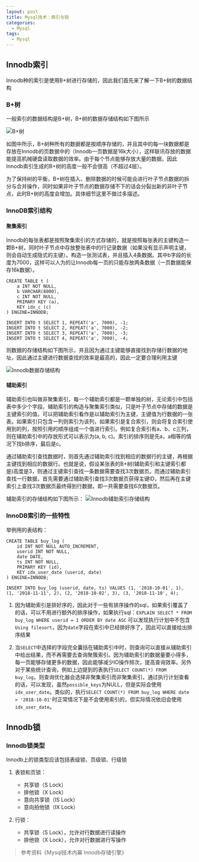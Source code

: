 ```yaml
---
layout: post
title: Mysql技术：索引与锁
categories:
  - Mysql
tags:
  - Mysql
---
```


## Innodb索引
Innodb种的索引是使用B+树进行存储的，因此我们首先来了解一下B+树的数据结构

### B+树

一般索引的数据结构是B+树，B+树的数据存储结构如下图所示

![B+树](https://s1.ax1x.com/2018/10/21/iBcc0x.png)

如图中所示，B+树种所有的数据都是按顺序存储的，并且其中的每一块数据都是存放在Innodb的页数据中的（Innodb一页数据是16k大小），这样联讯存放的数据能提高机械硬盘读取数据的效率。由于每个节点能够存放大量的数据，因此Innodb索引生成的B+树的高度一般不会很高（不超过4层）。

为了保持树的平衡，B+树在插入、删除数据的时候可能会进行叶子节点数据的拆分与合并操作，同时如果非叶子节点的数据存储不下的话会分裂出新的非叶子节点，此时B+树的高度会增加。具体细节这里不做过多描述。

### InnoDB索引结构

#### 聚集索引
Innodb的每张表都是按照聚集索引的方式存储的，就是按照每张表的主键构造一颗B+树，同时叶子节点中存放整张表中的行记录数据（如果没有显示声明主键，则会自动生成隐式的主键）。构造一张测试表，并且插入4条数据。其中b字段的长度为7000，这样可以人为的让Innodb每一页的只能存放两条数据（一页数据能保存16k数据）。
```
CREATE TABLE t (
    a INT NOT NULL,
    b VARCHAR(8000),
    c INT NOT NULL,
    PRIMARY KEY (a),
    KEY idx_c (c)
) ENGINE=INNODB;

INSERT INTO t SELECT 1, REPEAT('a', 7000), -1;
INSERT INTO t SELECT 2, REPEAT('a', 7000), -2;
INSERT INTO t SELECT 3, REPEAT('a', 7000), -3;
INSERT INTO t SELECT 4, REPEAT('a', 7000), -4;
```

则数据的存储结构如下图所示，并且因为通过主键能够直接找到存储行数据的地址，因此通过主键进行数据查找的效率是最高的，因此一定要合理利用主键

![Innodb数据存储结构](https://s1.ax1x.com/2018/10/21/iBL6Rs.png)

#### 辅助索引
辅助索引也叫做非聚集索引，每一个辅助索引都是一颗单独的树，无论索引中包括表中多少个字段。辅助索引的构造与聚集索引类似，只是叶子节点中存储的数据是主键索引的值。可以把辅助索引看作是以辅助索引为主键，主键值为行数据的一张表。如果索引只包含一列则索引为该列，如果索引是复合索引，则会将复合索引使用到的列，按照引用的顺序组成一个值进行索引。例如复合索引有a、b、c三列，则在辅助索引中的存放形式可以表示为(a, b, c)。索引的排序则是先a，a相等的情况下找b排序，最后是c。

通过辅助索引查找数据时，则首先通过辅助索引找到相应的数据行的主键，再根据主键找到相应的数据行。也就是说，假设某张表的B+树(辅助索引和主键索引都是)高度是3，则通过主键索引查找一条数据需要查找3次数据页。而通过辅助索引查找一行数据，首先需要通过辅助索引查找3次数据页获得主键ID，然后再在主键索引上查找3次数据页最终得到行数据，即一共需要查找6次数据页。

辅助索引的存储结构如下图所示：
![Innodb辅助索引存储结构](https://s1.ax1x.com/2018/10/21/iBx1CF.png)

### InnoDB索引的一些特性

举例用的表结构：
```
CREATE TABLE buy_log (
    id INT NOT NULL AUTO_INCREMENT,
    userid INT NOT NULL,
    date DATE,
    ts INT NOT NULL,
    PRIMARY KEY (id),
    KEY idx_user_date (userid, date)
) ENGINE=INNODB;

INSERT INTO buy_log (userid, date, ts) VALUES (1, '2018-10-01', 1), (1, '2018-11-11', 2), (2, '2018-10-02', 3), (3, '2018-11-10', 4);
```

1. 因为辅助索引是排好序的，因此对于一些有排序操作的sql，如果索引覆盖了的话，可以不用进行额外的排序操作，如果执行sql：`EXPLAIN SELECT * FROM buy_log WHERE userid = 1 ORDER BY date ASC` 可以发现执行计划中不包含`Using filesort`，因为`date`字段在索引中已经排好序了，因此可以直接给出排序结果

2. 当`SELECT`中选择的字段完全囊括在辅助索引中时，则查询可以直接从辅助索引中给出结果，而不再需要去查询聚簇索引。因为辅助索引的数据量要小得多，每一页能够存储更多的数据，因此能够减少IO操作频次，提高查询效率。另外对于某些统计查询，例如上边提到的表执行`SELECT COUNT(*) FROM buy_log`，则查询优化器会选择非聚集索引而非聚集索引，通过执行计划查看的话，可以发现，虽然`possible_keys`为NULL，但是实际会使用`idx_user_date`。类似的，执行`SELECT COUNT(*) FROM buy_log WHERE date > '2018-10-01'`时正常情况下是不会使用索引的，但实际情况依旧会使用`idx_user_date`。

## Innodb锁

### Innodb锁类型

Innodb上的锁类型应该包括表级锁、页级锁、行级锁

1. 表锁和页锁：
    - 共享锁（S Lock）
    - 排他锁（X Lock）
    - 意向共享锁（IS Lock）
    - 意向拍他锁（IX Lock）

2. 行锁：
    - 共享锁（S Lock），允许对行数据进行读操作
    - 排他锁（X Lock），允许对行数据进行写操作





> 参考资料《Mysql技术内幕 Innodb存储引擎》